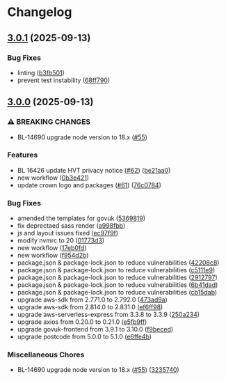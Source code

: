# Changelog

## [3.0.1](https://github.com/dvsa/hvt-nearest-atf/compare/v3.0.0...v3.0.1) (2025-09-13)


### Bug Fixes

* linting ([b3fb501](https://github.com/dvsa/hvt-nearest-atf/commit/b3fb5017dd55eda18e855432f53b4539f673de5d))
* prevent test instability ([68ff790](https://github.com/dvsa/hvt-nearest-atf/commit/68ff790520676498e32f34f78f2bb73fb8fb1630))

## [3.0.0](https://github.com/dvsa/hvt-nearest-atf/compare/v2.7.0...v3.0.0) (2025-09-13)


### ⚠ BREAKING CHANGES

* BL-14690 upgrade node version to 18.x  ([#55](https://github.com/dvsa/hvt-nearest-atf/issues/55))

### Features

* BL 16426 update HVT privacy notice ([#62](https://github.com/dvsa/hvt-nearest-atf/issues/62)) ([be21aa0](https://github.com/dvsa/hvt-nearest-atf/commit/be21aa004e800d7c365c62a256d7d320c46e277f))
* new workflow ([0b3e421](https://github.com/dvsa/hvt-nearest-atf/commit/0b3e421023f553ffc87bdf8096d163f41a4ff0db))
* update crown logo and packages ([#61](https://github.com/dvsa/hvt-nearest-atf/issues/61)) ([76c0784](https://github.com/dvsa/hvt-nearest-atf/commit/76c0784f62d72ebd3ceaf0f730a1710bb9a9dcad))


### Bug Fixes

* amended the templates for govuk ([5369819](https://github.com/dvsa/hvt-nearest-atf/commit/53698199022e0a58b9982e2e0b58d0a193ecf20d))
* fix deprectaed sass render ([a998fbb](https://github.com/dvsa/hvt-nearest-atf/commit/a998fbb7c11aeede0ed0e3036aca4bbcfc6f8a9c))
* js and layout issues fixed ([ec97f9f](https://github.com/dvsa/hvt-nearest-atf/commit/ec97f9fca2e9be8db72673a24ceb392b4f7ddef7))
* modify nvmrc to 20 ([01773d3](https://github.com/dvsa/hvt-nearest-atf/commit/01773d37fb0aa1fd6af1fa95f32ee3e67fa092b0))
* new workflow ([17eb0fd](https://github.com/dvsa/hvt-nearest-atf/commit/17eb0fd4d36cd2a93c960d34771a0e30ee573f01))
* new workflow ([f954d2b](https://github.com/dvsa/hvt-nearest-atf/commit/f954d2bf9da68d14ed784d8147d863f8931b541f))
* package.json & package-lock.json to reduce vulnerabilities ([42208c8](https://github.com/dvsa/hvt-nearest-atf/commit/42208c823ee1cac7a637704512ab2c820d749315))
* package.json & package-lock.json to reduce vulnerabilities ([c5111e9](https://github.com/dvsa/hvt-nearest-atf/commit/c5111e96e8bb531aad52b74ba179b77e0fba0f92))
* package.json & package-lock.json to reduce vulnerabilities ([2912797](https://github.com/dvsa/hvt-nearest-atf/commit/2912797e6a8a351bab87292cbce6676d8c38e8e4))
* package.json & package-lock.json to reduce vulnerabilities ([6b41dad](https://github.com/dvsa/hvt-nearest-atf/commit/6b41dadb61ee413d24bc43f025f98f8ce28ae005))
* package.json & package-lock.json to reduce vulnerabilities ([cb15dab](https://github.com/dvsa/hvt-nearest-atf/commit/cb15dab5dc8e43697e3ceeb08bc788cebe3f8f3b))
* upgrade aws-sdk from 2.771.0 to 2.792.0 ([473ad9a](https://github.com/dvsa/hvt-nearest-atf/commit/473ad9ab7bd2e50c2af5a9ab90897e8c70063d12))
* upgrade aws-sdk from 2.814.0 to 2.831.0 ([ef6ff98](https://github.com/dvsa/hvt-nearest-atf/commit/ef6ff98b72019fab14e2aa1b6cf4a8b8eb16584a))
* upgrade aws-serverless-express from 3.3.8 to 3.3.9 ([250a234](https://github.com/dvsa/hvt-nearest-atf/commit/250a2346cc65a2726435d19961762db683d6d1f4))
* upgrade axios from 0.20.0 to 0.21.0 ([e5fb9ff](https://github.com/dvsa/hvt-nearest-atf/commit/e5fb9ffe94e9a069052bca0a902d9f9bc3c475fc))
* upgrade govuk-frontend from 3.9.1 to 3.10.0 ([f9beced](https://github.com/dvsa/hvt-nearest-atf/commit/f9becedb3bd847f806c432e50f29e6dfe58515d2))
* upgrade postcode from 5.0.0 to 5.1.0 ([e6ffe4b](https://github.com/dvsa/hvt-nearest-atf/commit/e6ffe4b6d239765efb5a1f115478abc9c63002e2))


### Miscellaneous Chores

* BL-14690 upgrade node version to 18.x  ([#55](https://github.com/dvsa/hvt-nearest-atf/issues/55)) ([3235740](https://github.com/dvsa/hvt-nearest-atf/commit/3235740732e1d8f2ca2eb2d264a8614502dfe390))
